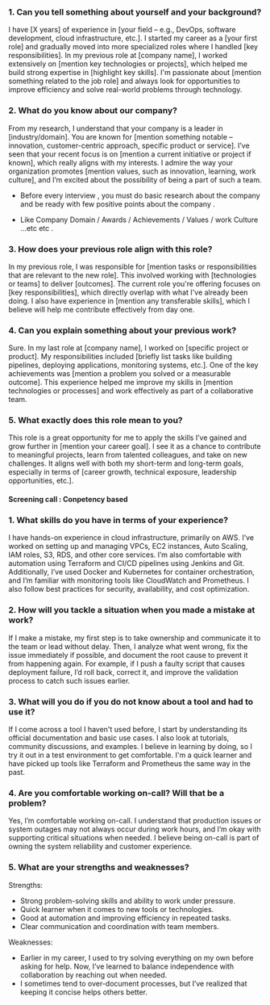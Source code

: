 
### 1. Can you tell something about yourself and your background?

I have \[X years] of experience in \[your field – e.g., DevOps, software development, cloud infrastructure, etc.]. I started my career as a \[your first role] and gradually moved into more specialized roles where I handled \[key responsibilities]. In my previous role at \[company name], I worked extensively on \[mention key technologies or projects], which helped me build strong expertise in \[highlight key skills]. I'm passionate about \[mention something related to the job role] and always look for opportunities to improve efficiency and solve real-world problems through technology.



### 2. What do you know about our company?

From my research, I understand that your company is a leader in \[industry/domain]. You are known for \[mention something notable – innovation, customer-centric approach, specific product or service]. I’ve seen that your recent focus is on \[mention a current initiative or project if known], which really aligns with my interests. I admire the way your organization promotes \[mention values, such as innovation, learning, work culture], and I’m excited about the possibility of being a part of such a team.

  - Before every interview , you must do basic research about the company and be ready with few positive points about the company .
   
  - Like Company Domain / Awards / Achievements / Values / work Culture ...etc etc .
   

### 3. How does your previous role align with this role?

In my previous role, I was responsible for \[mention tasks or responsibilities that are relevant to the new role]. This involved working with \[technologies or teams] to deliver \[outcomes]. The current role you're offering focuses on \[key responsibilities], which directly overlap with what I've already been doing. I also have experience in \[mention any transferable skills], which I believe will help me contribute effectively from day one.



### 4. Can you explain something about your previous work?

Sure. In my last role at \[company name], I worked on \[specific project or product]. My responsibilities included \[briefly list tasks like building pipelines, deploying applications, monitoring systems, etc.]. One of the key achievements was \[mention a problem you solved or a measurable outcome]. This experience helped me improve my skills in \[mention technologies or processes] and work effectively as part of a collaborative team.



### 5. What exactly does this role mean to you?

This role is a great opportunity for me to apply the skills I’ve gained and grow further in \[mention your career goal]. I see it as a chance to contribute to meaningful projects, learn from talented colleagues, and take on new challenges. It aligns well with both my short-term and long-term goals, especially in terms of \[career growth, technical exposure, leadership opportunities, etc.].


#### Screening call : Conpetency based 


### 1. What skills do you have in terms of your experience?
I have hands-on experience in cloud infrastructure, primarily on AWS. I’ve worked on setting up and managing VPCs, EC2 instances, Auto Scaling, IAM roles, S3, RDS, and other core services. I’m also comfortable with automation using Terraform and CI/CD pipelines using Jenkins and Git. Additionally, I’ve used Docker and Kubernetes for container orchestration, and I’m familiar with monitoring tools like CloudWatch and Prometheus. I also follow best practices for security, availability, and cost optimization.


### 2. How will you tackle a situation when you made a mistake at work?
If I make a mistake, my first step is to take ownership and communicate it to the team or lead without delay. Then, I analyze what went wrong, fix the issue immediately if possible, and document the root cause to prevent it from happening again. For example, if I push a faulty script that causes deployment failure, I’d roll back, correct it, and improve the validation process to catch such issues earlier.


### 3. What will you do if you do not know about a tool and had to use it?
If I come across a tool I haven't used before, I start by understanding its official documentation and basic use cases. I also look at tutorials, community discussions, and examples. I believe in learning by doing, so I try it out in a test environment to get comfortable. I'm a quick learner and have picked up tools like Terraform and Prometheus the same way in the past.


### 4. Are you comfortable working on-call? Will that be a problem?
Yes, I’m comfortable working on-call. I understand that production issues or system outages may not always occur during work hours, and I’m okay with supporting critical situations when needed. I believe being on-call is part of owning the system reliability and customer experience.


### 5. What are your strengths and weaknesses?
Strengths:

* Strong problem-solving skills and ability to work under pressure.
* Quick learner when it comes to new tools or technologies.
* Good at automation and improving efficiency in repeated tasks.
* Clear communication and coordination with team members.
  
Weaknesses:

* Earlier in my career, I used to try solving everything on my own before asking for help. Now, I’ve learned to balance independence with collaboration by reaching out when needed.
* I sometimes tend to over-document processes, but I’ve realized that keeping it concise helps others better.



